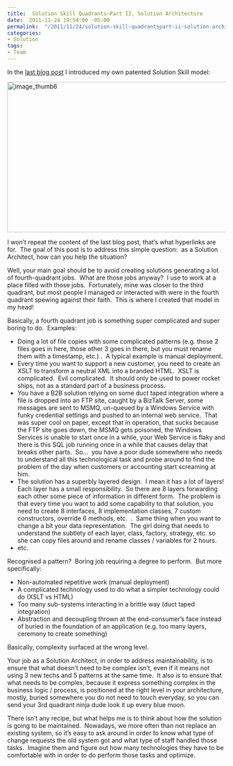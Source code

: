 ```yaml
---
title:  Solution Skill Quadrants–Part II, Solution Architecture
date:  2011-11-24 19:54:00 -05:00
permalink:  "/2011/11/24/solution-skill-quadrantspart-ii-solution-architecture/"
categories:
- Solution
tags:
- Team
---
```

<p>In the <a href="http://vincentlauzon.wordpress.com/2011/11/22/solution-skill-quadrantspart-i-the-model/">last blog post</a> I introduced my own patented Solution Skill model:</p>  <p><a href="http://vincentlauzon.files.wordpress.com/2011/11/image_thumb6.png"><img style="background-image:none;padding-left:0;padding-right:0;display:inline;padding-top:0;border-width:0;margin:0;" title="image_thumb6" border="0" alt="image_thumb6" src="http://vincentlauzon.files.wordpress.com/2011/11/image_thumb6_thumb.png" width="518" height="347" /></a></p>  <p>I won’t repeat the content of the last blog post, that’s what hyperlinks are for.&#160; The goal of this post is to address this simple question:&#160; as a Solution Architect, how can you help the situation?</p>  <p>Well, your main goal should be to avoid creating solutions generating a lot of fourth-quadrant jobs.&#160; What are those jobs anyway?&#160; I use to work at a place filled with those jobs.&#160; Fortunately, mine was closer to the third quadrant, but most people I managed or interacted with were in the fourth quadrant spewing against their faith.&#160; This is where I created that model in my head!</p>  <p>Basically, a fourth quadrant job is something super complicated and super boring to do.&#160; Examples:</p>  <ul>   <li>Doing a lot of file copies with some complicated patterns (e.g. those 2 files goes in here, those other 3 goes in there, but you must rename them with a timestamp, etc.) .&#160; A typical example is manual deployment. </li>    <li>Every time you want to support a new customer, you need to create an XSLT to transform a neutral XML into a branded HTML.&#160; XSLT is complicated.&#160; Evil complicated.&#160; It should only be used to power rocket ships, not as a standard part of a business process. </li>    <li>You have a B2B solution relying on some duct taped integration where a file is dropped into an FTP site, caught by a BizTalk Server, some messages are sent to MSMQ, un-queued by a Windows Service with funky credential settings and pushed to an internal web service.&#160; That was super cool on paper, except that in operation, that sucks because the FTP site goes down, the MSMQ gets poisoned, the Windows Services is unable to start once in a while, your Web Service is flaky and there is this SQL job running once in a while that causes delay that breaks other parts.&#160; So…&#160; you have a poor dude somewhere who needs to understand all this technological task and probe around to find the problem of the day when customers or accounting start screaming at him. </li>    <li>The solution has a superbly layered design.&#160; I mean it has a lot of layers!&#160; Each layer has a small responsibility.&#160; So there are 8 layers forwarding each other some piece of information in different form.&#160; The problem is that every time you want to add some capability to that solution, you need to create 8 interfaces, 8 implementation classes, 7 custom constructors, override 6 methods, etc.&#160; .&#160; Same thing when you want to change a bit your data representation.&#160; The girl doing that needs to understand the subtlety of each layer, class, factory, strategy, etc. so she can copy files around and rename classes / variables for 2 hours. </li>    <li>etc. </li> </ul>  <p>Recognised a pattern?&#160; Boring job requiring a degree to perform.&#160; But more specifically:</p>  <ul>   <li>Non-automated repetitive work (manual deployment) </li>    <li>A complicated technology used to do what a simpler technology could do (XSLT vs HTML) </li>    <li>Too many sub-systems interacting in a brittle way (duct taped integration) </li>    <li>Abstraction and decoupling thrown at the end-consumer’s face instead of buried in the foundation of an application (e.g. too many layers, ceremony to create something) </li> </ul>  <p>Basically, complexity surfaced at the wrong level.</p>  <p>Your job as a Solution Architect, in order to address maintainability, is to ensure that what doesn’t need to be complex isn’t, even if it means not using 3 new techs and 5 patterns at the same time.&#160; It also is to ensure that what needs to be complex, because it express something complex in the business logic / process, is positioned at the right level in your architecture, mostly, buried somewhere you do not need to touch everyday, so you can send your 3rd quadrant ninja dude look it up every blue moon.</p>  <p>There isn’t any recipe, but what helps me is to think about how the solution is going to be maintained.&#160; Nowadays, we more often than not replace an existing system, so it’s easy to ask around in order to know what type of change requests the old system got and what type of staff handled those tasks.&#160; Imagine them and figure out how many technologies they have to be comfortable with in order to do perform those tasks and optimize.</p>